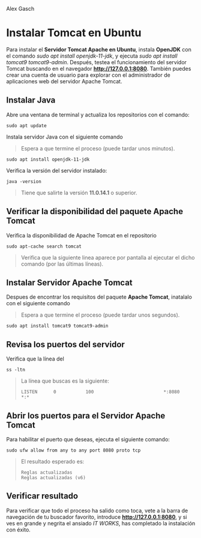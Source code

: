 Alex Gasch
# Instalar Tomcat en Ubuntu
Para instalar el **Servidor Tomcat Apache en Ubuntu**, instala **OpenJDK** con el comando _sudo apt install openjdk-11-jdk_, y ejecuta _sudo apt install tomcat9 tomcat9-admin_. Después, testea el funcionamiento del servidor Tomcat buscando en el navegador **http://127.0.0.1:8080**. También puedes crear una cuenta de usuario para explorar con el administrador de aplicaciones web del servidor Apache Tomcat.

## Instalar Java
Abre una ventana de terminal y actualiza los repositorios con el comando:
```
sudo apt update
```
Instala servidor Java con el siguiente comando
>Espera a que termine el proceso (puede tardar unos minutos).
```
sudo apt install openjdk-11-jdk
```
Verifica la versión del servidor instalado:
```
java -version
```
>Tiene que salirte la versión **11.0.14.1** o superior.

## Verificar la disponibilidad del paquete Apache Tomcat
Verifica la disponibilidad de Apache Tomcat en el repositorio
```
sudo apt-cache search tomcat
```
>Verifica que la siguiente linea aparece por pantalla al ejecutar el dicho comando (por las últimas líneas).

## Instalar Servidor Apache Tomcat
Despues de encontrar los requisitos del paquete **Apache Tomcat**, inatalalo con el siguiente comando
>Espera a que termine el proceso (puede tardar unos segundos).
```
sudo apt install tomcat9 tomcat9-admin
```

## Revisa los puertos del servidor
Verifica que la línea del 
```
ss -ltn
```
>La línea que buscas es la siguiente:
>```
>LISTEN      0           100                          *:8080                      *:*                
>```

## Abrir los puertos para el Servidor Apache Tomcat
Para habilitar el puerto que deseas, ejecuta el siguiente comando:
```
sudo ufw allow from any to any port 8080 proto tcp
```
>El resultado esperado es:
>```
>Reglas actualizadas
>Reglas actualizadas (v6)
>```

## Verificar resultado
Para verificar que todo el proceso ha salido como toca, vete a la barra de navegación de tu buscador favorito, introduce **http://127.0.0.1:8080**, y si ves en grande y negrita el ansiado _IT WORKS_, has completado la instalación con éxito.
